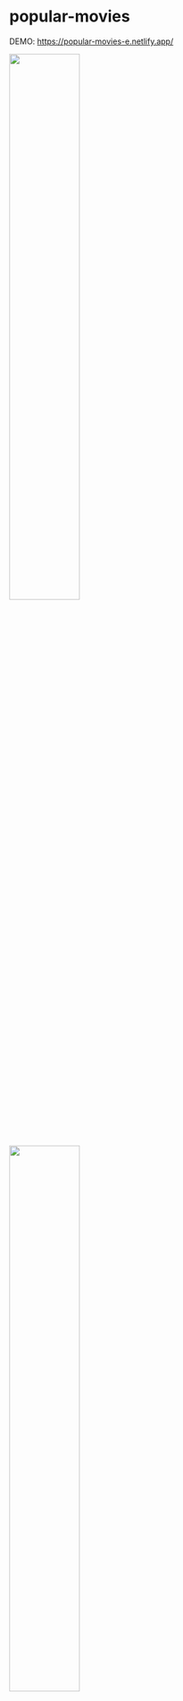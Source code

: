# popular-movies
DEMO: https://popular-movies-e.netlify.app/

<img width='50%' src='https://user-images.githubusercontent.com/82474881/162809796-40e9b924-d6cc-447a-9f48-dbb606294089.png' >
<img width='50%' src='https://user-images.githubusercontent.com/82474881/162812200-9687938b-d8a2-4b99-94b0-90e9be2aa237.png' >

This movie application demonstrates the implementation of the TMDB API call.
It contains a search, an animated button, and the covers open a modal window with the overviews of your choice.
Home redirects to the main search screen.
Bootstrap and css were used.

Ésta App de películas muestra la implementación de llamada a la API TMDB.
Contiene un search, un botón animado,  y las portadas abren una ventana modal con las reseñas de tu elección. 
El Home redirige a la pantalla principal de búsqueda. 
Se utilizó Bootstrap y css.




